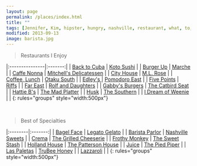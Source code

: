 ```yaml
---
layout: page
permalink: /places/index.html
title: ""
tags: [Jennifer, Kim, hipster, hungry, nashville, restaurant, what, to, eat, do]
modified: 2013-09-13
image: barista.jpg
---
```

>Restaurants I Enjoy

|:---------------|:-------:|
| <a href="http://www.yelp.com/biz/back-to-cuba-nashville">Back to Cuba</a>   | 	<a href="http://www.kotosushibar.com">	Koto Sushi</a>   |
| <a href="http://www.burger-up.com">Burger Up</a>   | 	<a href="http://www.marcheartisanfoods.com">Marche</a>   |
| <a href="http://caffenonna.com">Caffe Nonna</a>   | 	<a href="http://www.mitchelldeli.com">Mitchell's Delicatessen</a>   |
| <a href="http://cityhousenashville.com">City House</a>   | <a href="http://ml-rose.com">M.L. Rose</a>   |
| <a href="http://www.coffeelunchnashville.com">Coffee, Lunch</a>   | <a href="http://otakusouth.com">Otaku South</a>   |
| <a href="http://edleysbbq.com">Edley's </a>   | <a href="http://pomodoroeast.com">Pomodoro East</a>   |
| <a href="http://fivepointspizza.com">Five Points</a>   | <a href="http://www.riffstruck.com">Riffs</a>   |
| <a href="http://www.fareastnashville.com">Far East</a>   | <a href="http://rolfanddaughters.com">Rolf and Daughters</a>   |
| <a href="http://gabbysburgersandfries.com">Gabby's Burgers</a>   | <a href="https://thecatbirdseatrestaurant.com">The Catbird Seat</a>   |
| <a href="http://www.hattieb.com">Hattie B's</a>   | <a href="http://themadplatterrestaurant.com">The Mad Platter</a>   |
| <a href="http://www.husknashville.com">Husk</a>   | <a href="http://thesouthernnashville.com">The Southern</a>   |
| <a href="http://www.yelp.com/biz/i-dream-of-weenie-nashville">I Dream of Weenie</a>   |    |
{: rules="groups" style="width:500px"}

        

<br>

>Best of Specialties 

|:--------|:-------:|
| <a href="http://www.bagelfacebakery.com">Bagel Face</a>   | <a href="http://legatogelato.com">Legato Gelato</a>   |
| <a href="http://www.baristaparlor.com">Barista Parlor</a>   | <a href="https://nashvillesweets.com">Nashville Sweets</a>   |
| <a href="http://www.crema-coffee.com">Crema</a>   | <a href="http://thegrilledcheeserietruck.com">The Grilled Cheeserie</a>   |
| <a href="http://frothymonkey.com">Frothy Monkey</a>   | <a href="http://thesweetstash.com">The Sweet Stash</a>   |
| <a href="http://www.hollandhousebarandrefuge.com">Holland House</a>   | <a href="http://www.thepattersonnashville.com">The Patterson House</a>   |
| <a href="http://www.thejuicenashville.com">Juice</a>   | <a href="http://www.thepiedpipercreamery.com">The Pied Piper</a>   |
| <a href="http://www.yelp.com/biz/las-paletas-gourmet-popsicles-nashville">Las Paletas</a>   | <a href="http://www.trubeehoney.com">TruBee Honey</a>   |
| <a href="http://www.lazzaroli.com">Lazzaroli</a>   |    |
{: rules="groups" style="width:500px"}
